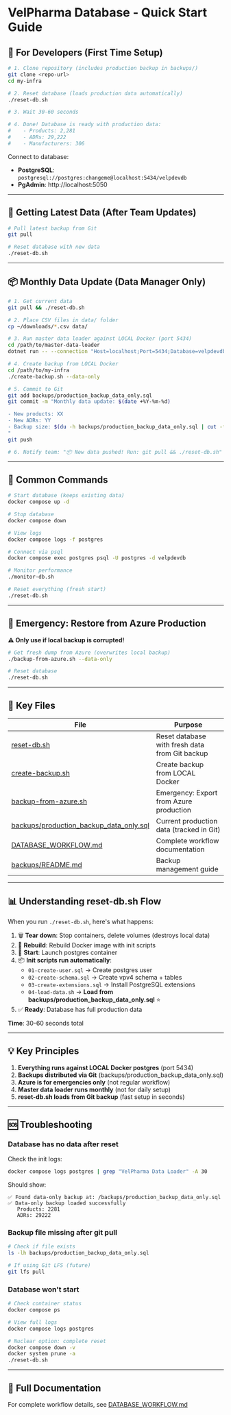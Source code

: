 # VelPharma Database - Quick Start Guide

## 🚀 For Developers (First Time Setup)

```bash
# 1. Clone repository (includes production backup in backups/)
git clone <repo-url>
cd my-infra

# 2. Reset database (loads production data automatically)
./reset-db.sh

# 3. Wait 30-60 seconds

# 4. Done! Database is ready with production data:
#    - Products: 2,281
#    - ADRs: 29,222
#    - Manufacturers: 306
```

Connect to database:
- **PostgreSQL**: `postgresql://postgres:changeme@localhost:5434/velpdevdb`
- **PgAdmin**: http://localhost:5050

---

## 🔄 Getting Latest Data (After Team Updates)

```bash
# Pull latest backup from Git
git pull

# Reset database with new data
./reset-db.sh
```

---

## 📦 Monthly Data Update (Data Manager Only)

```bash
# 1. Get current data
git pull && ./reset-db.sh

# 2. Place CSV files in data/ folder
cp ~/downloads/*.csv data/

# 3. Run master data loader against LOCAL Docker (port 5434)
cd /path/to/master-data-loader
dotnet run -- --connection "Host=localhost;Port=5434;Database=velpdevdb;Username=postgres;Password=changeme"

# 4. Create backup from LOCAL Docker
cd /path/to/my-infra
./create-backup.sh --data-only

# 5. Commit to Git
git add backups/production_backup_data_only.sql
git commit -m "Monthly data update: $(date +%Y-%m-%d)

- New products: XX
- New ADRs: YY
- Backup size: $(du -h backups/production_backup_data_only.sql | cut -f1)
"
git push

# 6. Notify team: "📦 New data pushed! Run: git pull && ./reset-db.sh"
```

---

## 🔧 Common Commands

```bash
# Start database (keeps existing data)
docker compose up -d

# Stop database
docker compose down

# View logs
docker compose logs -f postgres

# Connect via psql
docker compose exec postgres psql -U postgres -d velpdevdb

# Monitor performance
./monitor-db.sh

# Reset everything (fresh start)
./reset-db.sh
```

---

## 🚨 Emergency: Restore from Azure Production

**⚠️ Only use if local backup is corrupted!**

```bash
# Get fresh dump from Azure (overwrites local backup)
./backup-from-azure.sh --data-only

# Reset database
./reset-db.sh
```

---

## 📁 Key Files

| File | Purpose |
|------|---------|
| [reset-db.sh](reset-db.sh) | Reset database with fresh data from Git backup |
| [create-backup.sh](create-backup.sh) | Create backup from LOCAL Docker |
| [backup-from-azure.sh](backup-from-azure.sh) | Emergency: Export from Azure production |
| [backups/production_backup_data_only.sql](backups/production_backup_data_only.sql) | Current production data (tracked in Git) |
| [DATABASE_WORKFLOW.md](DATABASE_WORKFLOW.md) | Complete workflow documentation |
| [backups/README.md](backups/README.md) | Backup management guide |

---

## 📊 Understanding reset-db.sh Flow

When you run `./reset-db.sh`, here's what happens:

1. 🗑️ **Tear down**: Stop containers, delete volumes (destroys local data)
2. 🔨 **Rebuild**: Rebuild Docker image with init scripts
3. 🚀 **Start**: Launch postgres container
4. 📦 **Init scripts run automatically**:
   - `01-create-user.sql` → Create postgres user
   - `02-create-schema.sql` → Create vpv4 schema + tables
   - `03-create-extensions.sql` → Install PostgreSQL extensions
   - `04-load-data.sh` → **Load from backups/production_backup_data_only.sql** ⭐
5. ✅ **Ready**: Database has full production data

**Time**: 30-60 seconds total

---

## 💡 Key Principles

1. **Everything runs against LOCAL Docker postgres** (port 5434)
2. **Backups distributed via Git** (backups/production_backup_data_only.sql)
3. **Azure is for emergencies only** (not regular workflow)
4. **Master data loader runs monthly** (not for daily setup)
5. **reset-db.sh loads from Git backup** (fast setup in seconds)

---

## 🆘 Troubleshooting

### Database has no data after reset

Check the init logs:
```bash
docker compose logs postgres | grep "VelPharma Data Loader" -A 30
```

Should show:
```
✅ Found data-only backup at: /backups/production_backup_data_only.sql
✅ Data-only backup loaded successfully
   Products: 2281
   ADRs: 29222
```

### Backup file missing after git pull

```bash
# Check if file exists
ls -lh backups/production_backup_data_only.sql

# If using Git LFS (future)
git lfs pull
```

### Database won't start

```bash
# Check container status
docker compose ps

# View full logs
docker compose logs postgres

# Nuclear option: complete reset
docker compose down -v
docker system prune -a
./reset-db.sh
```

---

## 📖 Full Documentation

For complete workflow details, see [DATABASE_WORKFLOW.md](DATABASE_WORKFLOW.md)

